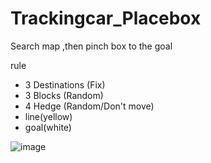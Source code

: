 # Trackingcar_Placebox

Search map ,then pinch box to the goal

rule
- 3 Destinations (Fix)
- 3 Blocks (Random)
- 4 Hedge (Random/Don't move)
- line(yellow)
- goal(white)

![image](https://user-images.githubusercontent.com/24352033/53172654-71ed4180-3618-11e9-940f-df827a8a353e.png)
